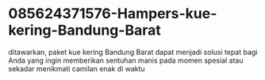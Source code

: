 # 085624371576-Hampers-kue-kering-Bandung-Barat
ditawarkan, paket kue kering Bandung Barat dapat menjadi solusi tepat bagi Anda yang ingin memberikan sentuhan manis pada momen spesial atau sekadar menikmati camilan enak di waktu 
